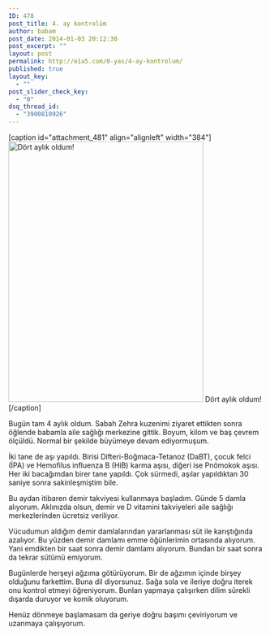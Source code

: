 ```yaml
---
ID: 478
post_title: 4. ay kontrolüm
author: babam
post_date: 2014-01-03 20:12:30
post_excerpt: ""
layout: post
permalink: http://e1a5.com/0-yas/4-ay-kontrolum/
published: true
layout_key:
  - ""
post_slider_check_key:
  - "0"
dsq_thread_id:
  - "3900810926"
---
```

[caption id="attachment_481" align="alignleft" width="384"]<a href="http://e1a5.com/wp-content/uploads/2014/01/dortay.jpg"><img class="  wp-image-481" title="Dört aylık oldum!" src="http://e1a5.com/wp-content/uploads/2014/01/dortay.jpg" alt="Dört aylık oldum!" width="384" height="512" /></a> Dört aylık oldum![/caption]

Bugün tam 4 aylık oldum. Sabah Zehra kuzenimi ziyaret ettikten sonra öğlende babamla aile sağlığı merkezine gittik. Boyum, kilom ve baş çevrem ölçüldü. Normal bir şekilde büyümeye devam ediyormuşum.

İki tane de aşı yapıldı. Birisi Difteri-Boğmaca-Tetanoz (DaBT), çocuk felci (İPA) ve Hemofilus influenza B (HiB) karma aşısı, diğeri ise Pnömokok aşısı. Her iki bacağımdan birer tane yapıldı. Çok sürmedi, aşılar yapıldıktan 30 saniye sonra sakinleşmiştim bile.

Bu aydan itibaren demir takviyesi kullanmaya başladım. Günde 5 damla alıyorum. Aklınızda olsun, demir ve D vitamini takviyeleri aile sağlığı merkezlerinden ücretsiz veriliyor.

Vücudumun aldığım demir damlalarından yararlanması süt ile karıştığında azalıyor. Bu yüzden demir damlamı emme öğünlerimin ortasında alıyorum. Yani emdikten bir saat sonra demir damlamı alıyorum. Bundan bir saat sonra da tekrar sütümü emiyorum.

Bugünlerde herşeyi ağzıma götürüyorum. Bir de ağzımın içinde birşey olduğunu farkettim. Buna dil diyorsunuz. Sağa sola ve ileriye doğru iterek onu kontrol etmeyi öğreniyorum. Bunları yapmaya çalışırken dilim sürekli dışarda duruyor ve komik oluyorum.

Henüz dönmeye başlamasam da geriye doğru başımı çeviriyorum ve uzanmaya çalışıyorum.